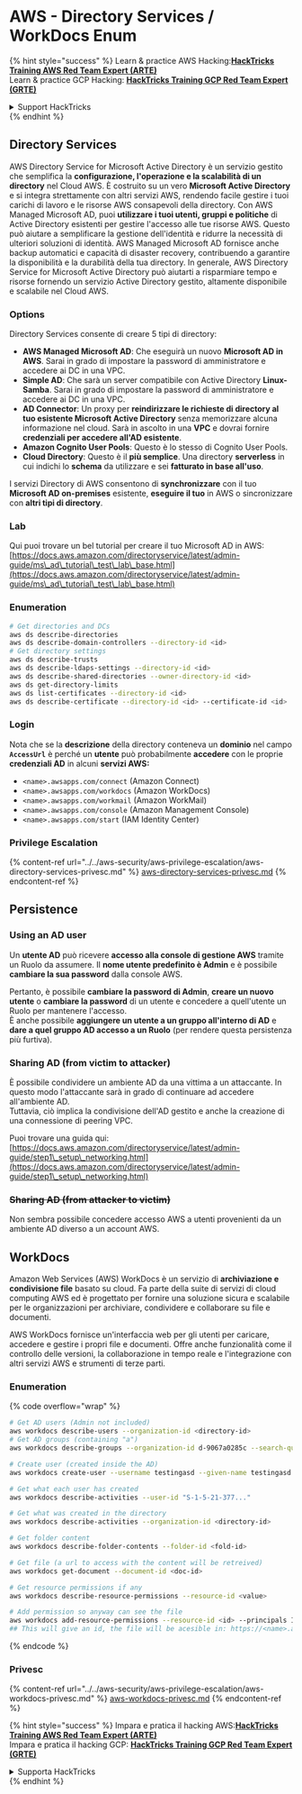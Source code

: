 # AWS - Directory Services / WorkDocs Enum

{% hint style="success" %}
Learn & practice AWS Hacking:<img src="/.gitbook/assets/image.png" alt="" data-size="line">[**HackTricks Training AWS Red Team Expert (ARTE)**](https://training.hacktricks.xyz/courses/arte)<img src="/.gitbook/assets/image.png" alt="" data-size="line">\
Learn & practice GCP Hacking: <img src="/.gitbook/assets/image (2).png" alt="" data-size="line">[**HackTricks Training GCP Red Team Expert (GRTE)**<img src="/.gitbook/assets/image (2).png" alt="" data-size="line">](https://training.hacktricks.xyz/courses/grte)

<details>

<summary>Support HackTricks</summary>

* Check the [**subscription plans**](https://github.com/sponsors/carlospolop)!
* **Join the** 💬 [**Discord group**](https://discord.gg/hRep4RUj7f) or the [**telegram group**](https://t.me/peass) or **follow** us on **Twitter** 🐦 [**@hacktricks\_live**](https://twitter.com/hacktricks\_live)**.**
* **Share hacking tricks by submitting PRs to the** [**HackTricks**](https://github.com/carlospolop/hacktricks) and [**HackTricks Cloud**](https://github.com/carlospolop/hacktricks-cloud) github repos.

</details>
{% endhint %}

## Directory Services

AWS Directory Service for Microsoft Active Directory è un servizio gestito che semplifica la **configurazione, l'operazione e la scalabilità di un directory** nel Cloud AWS. È costruito su un vero **Microsoft Active Directory** e si integra strettamente con altri servizi AWS, rendendo facile gestire i tuoi carichi di lavoro e le risorse AWS consapevoli della directory. Con AWS Managed Microsoft AD, puoi **utilizzare i tuoi utenti, gruppi e politiche** di Active Directory esistenti per gestire l'accesso alle tue risorse AWS. Questo può aiutare a semplificare la gestione dell'identità e ridurre la necessità di ulteriori soluzioni di identità. AWS Managed Microsoft AD fornisce anche backup automatici e capacità di disaster recovery, contribuendo a garantire la disponibilità e la durabilità della tua directory. In generale, AWS Directory Service for Microsoft Active Directory può aiutarti a risparmiare tempo e risorse fornendo un servizio Active Directory gestito, altamente disponibile e scalabile nel Cloud AWS.

### Options

Directory Services consente di creare 5 tipi di directory:

* **AWS Managed Microsoft AD**: Che eseguirà un nuovo **Microsoft AD in AWS**. Sarai in grado di impostare la password di amministratore e accedere ai DC in una VPC.
* **Simple AD**: Che sarà un server compatibile con Active Directory **Linux-Samba**. Sarai in grado di impostare la password di amministratore e accedere ai DC in una VPC.
* **AD Connector**: Un proxy per **reindirizzare le richieste di directory al tuo esistente Microsoft Active Directory** senza memorizzare alcuna informazione nel cloud. Sarà in ascolto in una **VPC** e dovrai fornire **credenziali per accedere all'AD esistente**.
* **Amazon Cognito User Pools**: Questo è lo stesso di Cognito User Pools.
* **Cloud Directory**: Questo è il **più semplice**. Una directory **serverless** in cui indichi lo **schema** da utilizzare e sei **fatturato in base all'uso**.

I servizi Directory di AWS consentono di **synchronizzare** con il tuo **Microsoft AD on-premises** esistente, **eseguire il tuo** in AWS o sincronizzare con **altri tipi di directory**.

### Lab

Qui puoi trovare un bel tutorial per creare il tuo Microsoft AD in AWS: [https://docs.aws.amazon.com/directoryservice/latest/admin-guide/ms\_ad\_tutorial\_test\_lab\_base.html](https://docs.aws.amazon.com/directoryservice/latest/admin-guide/ms\_ad\_tutorial\_test\_lab\_base.html)

### Enumeration
```bash
# Get directories and DCs
aws ds describe-directories
aws ds describe-domain-controllers --directory-id <id>
# Get directory settings
aws ds describe-trusts
aws ds describe-ldaps-settings --directory-id <id>
aws ds describe-shared-directories --owner-directory-id <id>
aws ds get-directory-limits
aws ds list-certificates --directory-id <id>
aws ds describe-certificate --directory-id <id> --certificate-id <id>
```
### Login

Nota che se la **descrizione** della directory conteneva un **dominio** nel campo **`AccessUrl`** è perché un **utente** può probabilmente **accedere** con le proprie **credenziali AD** in alcuni **servizi AWS:**

* `<name>.awsapps.com/connect` (Amazon Connect)
* `<name>.awsapps.com/workdocs` (Amazon WorkDocs)
* `<name>.awsapps.com/workmail` (Amazon WorkMail)
* `<name>.awsapps.com/console` (Amazon Management Console)
* `<name>.awsapps.com/start` (IAM Identity Center)

### Privilege Escalation

{% content-ref url="../../aws-security/aws-privilege-escalation/aws-directory-services-privesc.md" %}
[aws-directory-services-privesc.md](../../aws-security/aws-privilege-escalation/aws-directory-services-privesc.md)
{% endcontent-ref %}

## Persistence

### Using an AD user

Un **utente AD** può ricevere **accesso alla console di gestione AWS** tramite un Ruolo da assumere. Il **nome utente predefinito è Admin** e è possibile **cambiare la sua password** dalla console AWS.

Pertanto, è possibile **cambiare la password di Admin**, **creare un nuovo utente** o **cambiare la password** di un utente e concedere a quell'utente un Ruolo per mantenere l'accesso.\
È anche possibile **aggiungere un utente a un gruppo all'interno di AD** e **dare a quel gruppo AD accesso a un Ruolo** (per rendere questa persistenza più furtiva).

### Sharing AD (from victim to attacker)

È possibile condividere un ambiente AD da una vittima a un attaccante. In questo modo l'attaccante sarà in grado di continuare ad accedere all'ambiente AD.\
Tuttavia, ciò implica la condivisione dell'AD gestito e anche la creazione di una connessione di peering VPC.

Puoi trovare una guida qui: [https://docs.aws.amazon.com/directoryservice/latest/admin-guide/step1\_setup\_networking.html](https://docs.aws.amazon.com/directoryservice/latest/admin-guide/step1\_setup\_networking.html)

### ~~Sharing AD (from attacker to victim)~~

Non sembra possibile concedere accesso AWS a utenti provenienti da un ambiente AD diverso a un account AWS.

## WorkDocs

Amazon Web Services (AWS) WorkDocs è un servizio di **archiviazione e condivisione file** basato su cloud. Fa parte della suite di servizi di cloud computing AWS ed è progettato per fornire una soluzione sicura e scalabile per le organizzazioni per archiviare, condividere e collaborare su file e documenti.

AWS WorkDocs fornisce un'interfaccia web per gli utenti per caricare, accedere e gestire i propri file e documenti. Offre anche funzionalità come il controllo delle versioni, la collaborazione in tempo reale e l'integrazione con altri servizi AWS e strumenti di terze parti.

### Enumeration

{% code overflow="wrap" %}
```bash
# Get AD users (Admin not included)
aws workdocs describe-users --organization-id <directory-id>
# Get AD groups (containing "a")
aws workdocs describe-groups --organization-id d-9067a0285c --search-query a

# Create user (created inside the AD)
aws workdocs create-user --username testingasd --given-name testingasd --surname testingasd --password <password> --email-address name@directory.domain --organization-id <directory-id>

# Get what each user has created
aws workdocs describe-activities --user-id "S-1-5-21-377..."

# Get what was created in the directory
aws workdocs describe-activities --organization-id <directory-id>

# Get folder content
aws workdocs describe-folder-contents --folder-id <fold-id>

# Get file (a url to access with the content will be retreived)
aws workdocs get-document --document-id <doc-id>

# Get resource permissions if any
aws workdocs describe-resource-permissions --resource-id <value>

# Add permission so anyway can see the file
aws workdocs add-resource-permissions --resource-id <id> --principals Id=anonymous,Type=ANONYMOUS,Role=VIEWER
## This will give an id, the file will be acesible in: https://<name>.awsapps.com/workdocs/index.html#/share/document/<id>
```
{% endcode %}

### Privesc

{% content-ref url="../../aws-security/aws-privilege-escalation/aws-workdocs-privesc.md" %}
[aws-workdocs-privesc.md](../../aws-security/aws-privilege-escalation/aws-workdocs-privesc.md)
{% endcontent-ref %}

{% hint style="success" %}
Impara e pratica il hacking AWS:<img src="/.gitbook/assets/image.png" alt="" data-size="line">[**HackTricks Training AWS Red Team Expert (ARTE)**](https://training.hacktricks.xyz/courses/arte)<img src="/.gitbook/assets/image.png" alt="" data-size="line">\
Impara e pratica il hacking GCP: <img src="/.gitbook/assets/image (2).png" alt="" data-size="line">[**HackTricks Training GCP Red Team Expert (GRTE)**<img src="/.gitbook/assets/image (2).png" alt="" data-size="line">](https://training.hacktricks.xyz/courses/grte)

<details>

<summary>Supporta HackTricks</summary>

* Controlla i [**piani di abbonamento**](https://github.com/sponsors/carlospolop)!
* **Unisciti al** 💬 [**gruppo Discord**](https://discord.gg/hRep4RUj7f) o al [**gruppo telegram**](https://t.me/peass) o **seguici** su **Twitter** 🐦 [**@hacktricks\_live**](https://twitter.com/hacktricks\_live)**.**
* **Condividi trucchi di hacking inviando PR ai** [**HackTricks**](https://github.com/carlospolop/hacktricks) e [**HackTricks Cloud**](https://github.com/carlospolop/hacktricks-cloud) repos su github.

</details>
{% endhint %}
